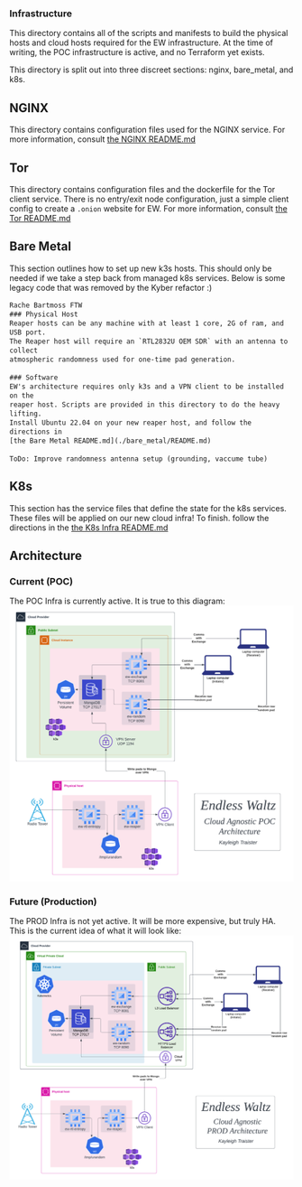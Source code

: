 ### Infrastructure
This directory contains all of the scripts and manifests to build the physical
hosts and cloud hosts required for the EW infrastructure. At the time of 
writing, the POC infrastructure is active, and no Terraform yet exists. 

This directory is split out into three discreet sections: nginx, bare_metal,
and k8s. 

## NGINX
This directory contains configuration files used for the NGINX service. For 
more information, consult [the NGINX README.md](./nginx/README.md)

## Tor
This directory contains configuration files and the dockerfile for the Tor 
client service. There is no entry/exit node configuration, just a simple
client config to create a `.onion` website for EW. For more information, 
consult [the Tor README.md](./tor/README.md)

## Bare Metal
This section outlines how to set up new k3s hosts. 
This should only be needed if we take a step back from managed k8s services. 
Below is some legacy code that was removed by the Kyber refactor :) 
```
Rache Bartmoss FTW
### Physical Host
Reaper hosts can be any machine with at least 1 core, 2G of ram, and USB port.
The Reaper host will require an `RTL2832U OEM SDR` with an antenna to collect 
atmospheric randomness used for one-time pad generation. 

### Software
EW's architecture requires only k3s and a VPN client to be installed on the
reaper host. Scripts are provided in this directory to do the heavy lifting. 
Install Ubuntu 22.04 on your new reaper host, and follow the directions in 
[the Bare Metal README.md](./bare_metal/README.md)

ToDo: Improve randomness antenna setup (grounding, vaccume tube)
```

## K8s
This section has the service files that define the state for the k8s services.
These files will be applied on our new cloud infra! To finish. follow the directions 
in the [the K8s Infra README.md](./k8s/README.md)

## Architecture
### Current (POC)
The POC Infra is currently active. It is true to this diagram:
![alt text](../.png/EndlessWaltzPOC.png)

### Future (Production)
The PROD Infra is not yet active. It will be more expensive, but truly HA. 
This is the current idea of what it will look like:
![alt text](../.png/EndlessWaltzProd.png)

